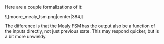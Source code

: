 Here are a couple formalizations of it:

![[moore_mealy_fsm.png|center|384]]

The difference is that the Mealy FSM has the output also be a function of the inputs directly, not just previous state. This may respond quicker, but is a bit more unwieldy.